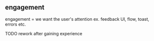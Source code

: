 
## engagement

engagement = we want the user's attention
ex. feedback UI, flow, toast, errors etc.

TODO rework after gaining experience
